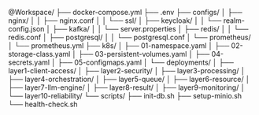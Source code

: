 @Workspace/
├── docker-compose.yml
├── .env
├── configs/
│   ├── nginx/
│   │   ├── nginx.conf
│   │   └── ssl/
│   ├── keycloak/
│   │   └── realm-config.json
│   ├── kafka/
│   │   └── server.properties
│   ├── redis/
│   │   └── redis.conf
│   ├── postgresql/
│   │   └── postgresql.conf
│   └── prometheus/
│       └── prometheus.yml
├── k8s/
│   ├── 01-namespace.yaml
│   ├── 02-storage-class.yaml
│   ├── 03-persistent-volumes.yaml
│   ├── 04-secrets.yaml
│   ├── 05-configmaps.yaml
│   └── deployments/
│       ├── layer1-client-access/
│       ├── layer2-security/
│       ├── layer3-processing/
│       ├── layer4-orchestration/
│       ├── layer5-queue/
│       ├── layer6-resource/
│       ├── layer7-llm-engine/
│       ├── layer8-result/
│       ├── layer9-monitoring/
│       └── layer10-reliability/
└── scripts/
    ├── init-db.sh
    ├── setup-minio.sh
    └── health-check.sh